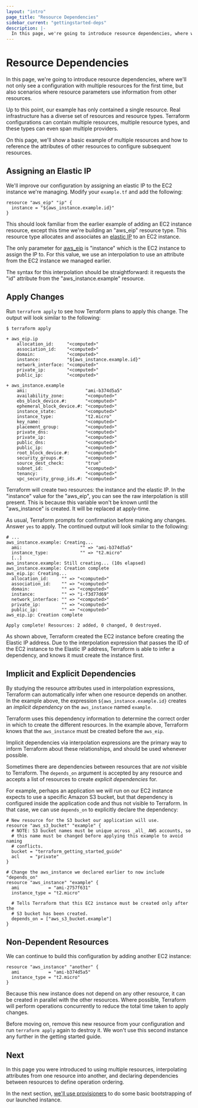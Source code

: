 ```yaml
---
layout: "intro"
page_title: "Resource Dependencies"
sidebar_current: "gettingstarted-deps"
description: |-
  In this page, we're going to introduce resource dependencies, where we'll not only see a configuration with multiple resources for the first time, but also scenarios where resource parameters use information from other resources.
---
```


# Resource Dependencies

In this page, we're going to introduce resource dependencies,
where we'll not only see a configuration with multiple resources
for the first time, but also scenarios where resource parameters
use information from other resources.

Up to this point, our example has only contained a single resource.
Real infrastructure has a diverse set of resources and resource
types. Terraform configurations can contain multiple resources,
multiple resource types, and these types can even span multiple
providers.

On this page, we'll show a basic example of multiple resources
and how to reference the attributes of other resources to configure
subsequent resources.

## Assigning an Elastic IP

We'll improve our configuration by assigning an elastic IP to
the EC2 instance we're managing. Modify your `example.tf` and
add the following:

```hcl
resource "aws_eip" "ip" {
  instance = "${aws_instance.example.id}"
}
```

This should look familiar from the earlier example of adding
an EC2 instance resource, except this time we're building
an "aws\_eip" resource type. This resource type allocates
and associates an
[elastic IP](https://docs.aws.amazon.com/AWSEC2/latest/UserGuide/elastic-ip-addresses-eip.html)
to an EC2 instance.

The only parameter for
[aws\_eip](/docs/providers/aws/r/eip.html) is "instance" which
is the EC2 instance to assign the IP to. For this value, we
use an interpolation to use an attribute from the EC2 instance
we managed earlier.

The syntax for this interpolation should be straightforward:
it requests the "id" attribute from the "aws\_instance.example"
resource.

## Apply Changes

Run `terraform apply` to see how Terraform plans to apply this change.
The output will look similar to the following:

```
$ terraform apply

+ aws_eip.ip
    allocation_id:     "<computed>"
    association_id:    "<computed>"
    domain:            "<computed>"
    instance:          "${aws_instance.example.id}"
    network_interface: "<computed>"
    private_ip:        "<computed>"
    public_ip:         "<computed>"

+ aws_instance.example
    ami:                      "ami-b374d5a5"
    availability_zone:        "<computed>"
    ebs_block_device.#:       "<computed>"
    ephemeral_block_device.#: "<computed>"
    instance_state:           "<computed>"
    instance_type:            "t2.micro"
    key_name:                 "<computed>"
    placement_group:          "<computed>"
    private_dns:              "<computed>"
    private_ip:               "<computed>"
    public_dns:               "<computed>"
    public_ip:                "<computed>"
    root_block_device.#:      "<computed>"
    security_groups.#:        "<computed>"
    source_dest_check:        "true"
    subnet_id:                "<computed>"
    tenancy:                  "<computed>"
    vpc_security_group_ids.#: "<computed>"
```

Terraform will create two resources: the instance and the elastic
IP. In the "instance" value for the "aws\_eip", you can see the
raw interpolation is still present. This is because this variable
won't be known until the "aws\_instance" is created. It will be
replaced at apply-time.

As usual, Terraform prompts for confirmation before making any changes.
Answer `yes` to apply. The continued output will look similar to the
following:

```
# ...
aws_instance.example: Creating...
  ami:                      "" => "ami-b374d5a5"
  instance_type:            "" => "t2.micro"
  [..]
aws_instance.example: Still creating... (10s elapsed)
aws_instance.example: Creation complete
aws_eip.ip: Creating...
  allocation_id:     "" => "<computed>"
  association_id:    "" => "<computed>"
  domain:            "" => "<computed>"
  instance:          "" => "i-f3d77d69"
  network_interface: "" => "<computed>"
  private_ip:        "" => "<computed>"
  public_ip:         "" => "<computed>"
aws_eip.ip: Creation complete

Apply complete! Resources: 2 added, 0 changed, 0 destroyed.
```

As shown above, Terraform created the EC2 instance before creating the Elastic
IP address. Due to the interpolation expression that passes the ID of the EC2
instance to the Elastic IP address, Terraform is able to infer a dependency,
and knows it must create the instance first.

## Implicit and Explicit Dependencies

By studying the resource attributes used in interpolation expressions,
Terraform can automatically infer when one resource depends on another.
In the example above, the expression `${aws_instance.example.id}` creates
an _implicit dependency_ on the `aws_instance` named `example`.

Terraform uses this dependency information to determine the correct order
in which to create the different resources. In the example above, Terraform
knows that the `aws_instance` must be created before the `aws_eip`.

Implicit dependencies via interpolation expressions are the primary way
to inform Terraform about these relationships, and should be used whenever
possible.

Sometimes there are dependencies between resources that are _not_ visible to
Terraform. The `depends_on` argument is accepted by any resource and accepts
a list of resources to create _explicit dependencies_ for.

For example, perhaps an application we will run on our EC2 instance expects
to use a specific Amazon S3 bucket, but that dependency is configured
inside the application code and thus not visible to Terraform. In
that case, we can use `depends_on` to explicitly declare the dependency:

```hcl
# New resource for the S3 bucket our application will use.
resource "aws_s3_bucket" "example" {
  # NOTE: S3 bucket names must be unique across _all_ AWS accounts, so
  # this name must be changed before applying this example to avoid naming
  # conflicts.
  bucket = "terraform_getting_started_guide"
  acl    = "private"
}

# Change the aws_instance we declared earlier to now include "depends_on"
resource "aws_instance" "example" {
  ami           = "ami-2757f631"
  instance_type = "t2.micro"

  # Tells Terraform that this EC2 instance must be created only after the
  # S3 bucket has been created.
  depends_on = ["aws_s3_bucket.example"]
}
```

## Non-Dependent Resources

We can continue to build this configuration by adding another EC2 instance:

```hcl
resource "aws_instance" "another" {
  ami           = "ami-b374d5a5"
  instance_type = "t2.micro"
}
```

Because this new instance does not depend on any other resource, it can
be created in parallel with the other resources. Where possible, Terraform
will perform operations concurrently to reduce the total time taken to
apply changes.

Before moving on, remove this new resource from your configuration and
run `terraform apply` again to destroy it. We won't use this second instance
any further in the getting started guide.

## Next

In this page you were introduced to using multiple resources, interpolating
attributes from one resource into another, and declaring dependencies between
resources to define operation ordering.

In the next section, [we'll use provisioners](/intro/getting-started/provision.html)
to do some basic bootstrapping of our launched instance.
